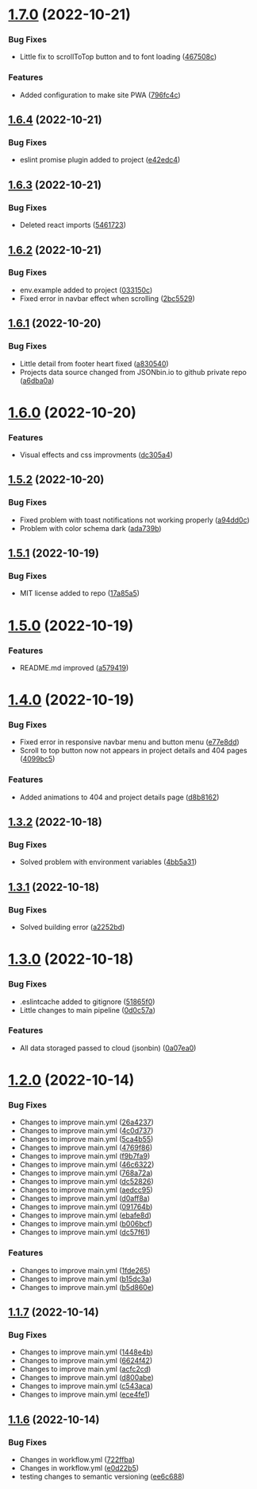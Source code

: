 # [1.7.0](https://github.com/aggutierrez98/aggutierrez-portfolio/compare/v1.6.4...v1.7.0) (2022-10-21)

### Bug Fixes

- Little fix to scrollToTop button and to font loading ([467508c](https://github.com/aggutierrez98/aggutierrez-portfolio/commit/467508c3b974c86bbb17bc0f457a3a6fc51a8139))

### Features

- Added configuration to make site PWA ([796fc4c](https://github.com/aggutierrez98/aggutierrez-portfolio/commit/796fc4c5c8e7ef03dc561ad742c56a49c809cb14))

## [1.6.4](https://github.com/aggutierrez98/aggutierrez-portfolio/compare/v1.6.3...v1.6.4) (2022-10-21)

### Bug Fixes

- eslint promise plugin added to project ([e42edc4](https://github.com/aggutierrez98/aggutierrez-portfolio/commit/e42edc49cda333e6c6937ef6f819206e62030d3e))

## [1.6.3](https://github.com/aggutierrez98/aggutierrez-portfolio/compare/v1.6.2...v1.6.3) (2022-10-21)

### Bug Fixes

- Deleted react imports ([5461723](https://github.com/aggutierrez98/aggutierrez-portfolio/commit/5461723329d8e6418a4e86aac7359ed64869e172))

## [1.6.2](https://github.com/aggutierrez98/aggutierrez-portfolio/compare/v1.6.1...v1.6.2) (2022-10-21)

### Bug Fixes

- env.example added to project ([033150c](https://github.com/aggutierrez98/aggutierrez-portfolio/commit/033150c9e0a32182a3cf2bc080a6935f8360e16b))
- Fixed error in navbar effect when scrolling ([2bc5529](https://github.com/aggutierrez98/aggutierrez-portfolio/commit/2bc552953b76094fc17609240b343e87e8e9713b))

## [1.6.1](https://github.com/aggutierrez98/aggutierrez-portfolio/compare/v1.6.0...v1.6.1) (2022-10-20)

### Bug Fixes

- Little detail from footer heart fixed ([a830540](https://github.com/aggutierrez98/aggutierrez-portfolio/commit/a830540370c52710069fff0a0dd9d86f2ffa8493))
- Projects data source changed from JSONbin.io to github private repo ([a6dba0a](https://github.com/aggutierrez98/aggutierrez-portfolio/commit/a6dba0ab7d69a78ba244484d19308cbd214f599a))

# [1.6.0](https://github.com/aggutierrez98/aggutierrez-portfolio/compare/v1.5.2...v1.6.0) (2022-10-20)

### Features

- Visual effects and css improvments ([dc305a4](https://github.com/aggutierrez98/aggutierrez-portfolio/commit/dc305a48cd6a56a8a79c73c0f711558e06d9424e))

## [1.5.2](https://github.com/aggutierrez98/aggutierrez-portfolio/compare/v1.5.1...v1.5.2) (2022-10-20)

### Bug Fixes

- Fixed problem with toast notifications not working properly ([a94dd0c](https://github.com/aggutierrez98/aggutierrez-portfolio/commit/a94dd0ceb749572f1b03322c29a622dda5f68eca))
- Problem with color schema dark ([ada739b](https://github.com/aggutierrez98/aggutierrez-portfolio/commit/ada739b5721e19aacef129049879fe0bb330b992))

## [1.5.1](https://github.com/aggutierrez98/aggutierrez-portfolio/compare/v1.5.0...v1.5.1) (2022-10-19)

### Bug Fixes

- MIT license added to repo ([17a85a5](https://github.com/aggutierrez98/aggutierrez-portfolio/commit/17a85a5d71ba5eaf53adddaee4dedc3186703edc))

# [1.5.0](https://github.com/aggutierrez98/aggutierrez-portfolio/compare/v1.4.0...v1.5.0) (2022-10-19)

### Features

- README.md improved ([a579419](https://github.com/aggutierrez98/aggutierrez-portfolio/commit/a579419d9d4936dc065d87b8157e205a4a42c406))

# [1.4.0](https://github.com/aggutierrez98/aggutierrez-portfolio/compare/v1.3.2...v1.4.0) (2022-10-19)

### Bug Fixes

- Fixed error in responsive navbar menu and button menu ([e77e8dd](https://github.com/aggutierrez98/aggutierrez-portfolio/commit/e77e8ddc29e911d97d354589ad42284faf7829f7))
- Scroll to top button now not appears in project details and 404 pages ([4099bc5](https://github.com/aggutierrez98/aggutierrez-portfolio/commit/4099bc583ab9bfdb9132a4d02c1a190f99c570a6))

### Features

- Added animations to 404 and project details page ([d8b8162](https://github.com/aggutierrez98/aggutierrez-portfolio/commit/d8b8162e16cb7af26c58fc84a5eef162d42b1858))

## [1.3.2](https://github.com/aggutierrez98/aggutierrez-portfolio/compare/v1.3.1...v1.3.2) (2022-10-18)

### Bug Fixes

- Solved problem with environment variables ([4bb5a31](https://github.com/aggutierrez98/aggutierrez-portfolio/commit/4bb5a31365f2b737353d64d565fc3c6424a734bc))

## [1.3.1](https://github.com/aggutierrez98/aggutierrez-portfolio/compare/v1.3.0...v1.3.1) (2022-10-18)

### Bug Fixes

- Solved building error ([a2252bd](https://github.com/aggutierrez98/aggutierrez-portfolio/commit/a2252bd9c68e55c7e35668e5bfc8d031a03827e6))

# [1.3.0](https://github.com/aggutierrez98/aggutierrez-portfolio/compare/v1.2.0...v1.3.0) (2022-10-18)

### Bug Fixes

- .eslintcache added to gitignore ([51865f0](https://github.com/aggutierrez98/aggutierrez-portfolio/commit/51865f0984f9ed86cca82e855ec1bc9359fc37c4))
- Little changes to main pipeline ([0d0c57a](https://github.com/aggutierrez98/aggutierrez-portfolio/commit/0d0c57a948f0bf4b961e6f41d0e7740ba0fd2a72))

### Features

- All data storaged passed to cloud (jsonbin) ([0a07ea0](https://github.com/aggutierrez98/aggutierrez-portfolio/commit/0a07ea003d787bbe16efa02d7c88cbd34f17e4fc))

# [1.2.0](https://github.com/aggutierrez98/aggutierrez-portfolio/compare/v1.1.7...v1.2.0) (2022-10-14)

### Bug Fixes

- Changes to improve main.yml ([26a4237](https://github.com/aggutierrez98/aggutierrez-portfolio/commit/26a423790626b873af46e5695d6437dddcc82619))
- Changes to improve main.yml ([4c0d737](https://github.com/aggutierrez98/aggutierrez-portfolio/commit/4c0d737d4eae2ae8f25fd04c1d905a749e5a94ad))
- Changes to improve main.yml ([5ca4b55](https://github.com/aggutierrez98/aggutierrez-portfolio/commit/5ca4b55ff79d5200f83cbf8097c925e1c66f01a5))
- Changes to improve main.yml ([4769f86](https://github.com/aggutierrez98/aggutierrez-portfolio/commit/4769f8650380384fb3ffb020cd23e037e5dcaddd))
- Changes to improve main.yml ([f9b7fa9](https://github.com/aggutierrez98/aggutierrez-portfolio/commit/f9b7fa99512fd9d786aa9b32123c0d0dcb79bad2))
- Changes to improve main.yml ([46c6322](https://github.com/aggutierrez98/aggutierrez-portfolio/commit/46c6322c8a44cd8043812b9304f80e8afcba57fd))
- Changes to improve main.yml ([768a72a](https://github.com/aggutierrez98/aggutierrez-portfolio/commit/768a72aae332c2732c4b74bf05f8671ec0cf44db))
- Changes to improve main.yml ([dc52826](https://github.com/aggutierrez98/aggutierrez-portfolio/commit/dc52826bdaa5adf60ab8f019d8cb059318b3f8b0))
- Changes to improve main.yml ([aedcc95](https://github.com/aggutierrez98/aggutierrez-portfolio/commit/aedcc95787e1c35533944546164e8f9f021924f1))
- Changes to improve main.yml ([d0aff8a](https://github.com/aggutierrez98/aggutierrez-portfolio/commit/d0aff8acc24b4ff7c56f0145f3c8151ad164c98e))
- Changes to improve main.yml ([091764b](https://github.com/aggutierrez98/aggutierrez-portfolio/commit/091764b7243b12815aaac3dfc0c357f427de0eed))
- Changes to improve main.yml ([ebafe8d](https://github.com/aggutierrez98/aggutierrez-portfolio/commit/ebafe8d9a3f0ea35a26a3027442cad5393e444c7))
- Changes to improve main.yml ([b006bcf](https://github.com/aggutierrez98/aggutierrez-portfolio/commit/b006bcf7aa92db48bd171ffddcc91eaa63b49caa))
- Changes to improve main.yml ([dc57f61](https://github.com/aggutierrez98/aggutierrez-portfolio/commit/dc57f61d1f1873b42680ce7b4ca6924898e65ae9))

### Features

- Changes to improve main.yml ([1fde265](https://github.com/aggutierrez98/aggutierrez-portfolio/commit/1fde2653200dc6b6c023b51c9beee69521a02e6b))
- Changes to improve main.yml ([b15dc3a](https://github.com/aggutierrez98/aggutierrez-portfolio/commit/b15dc3a9e1bf7e60e6c0fc59e40532bc009a3d33))
- Changes to improve main.yml ([b5d860e](https://github.com/aggutierrez98/aggutierrez-portfolio/commit/b5d860e676da9e0bdaf102efe7dcbd7b82000fe9))

## [1.1.7](https://github.com/aggutierrez98/aggutierrez-portfolio/compare/v1.1.6...v1.1.7) (2022-10-14)

### Bug Fixes

- Changes to improve main.yml ([1448e4b](https://github.com/aggutierrez98/aggutierrez-portfolio/commit/1448e4b1dfed724bc05387e2ab10e50364350fbf))
- Changes to improve main.yml ([6624f42](https://github.com/aggutierrez98/aggutierrez-portfolio/commit/6624f42b11a5889636fe9c5d4c006cd88a19ebf3))
- Changes to improve main.yml ([acfc2cd](https://github.com/aggutierrez98/aggutierrez-portfolio/commit/acfc2cd736d40dca0a158ef4586312477ea4d8f0))
- Changes to improve main.yml ([d800abe](https://github.com/aggutierrez98/aggutierrez-portfolio/commit/d800abe7bd1f70098a07d0a667e98f7db63753bd))
- Changes to improve main.yml ([c543aca](https://github.com/aggutierrez98/aggutierrez-portfolio/commit/c543aca5fbfd83f295cdc89878ffda13e410f5de))
- Changes to improve main.yml ([ece4fe1](https://github.com/aggutierrez98/aggutierrez-portfolio/commit/ece4fe1ff51923fd6459da4a483d18043657aebf))

## [1.1.6](https://github.com/aggutierrez98/aggutierrez-portfolio/compare/v1.1.5...v1.1.6) (2022-10-14)

### Bug Fixes

- Changes in workflow.yml ([722ffba](https://github.com/aggutierrez98/aggutierrez-portfolio/commit/722ffbaa6b4920d8a8c0bac6214b4eaf5a2bef6d))
- Changes in workflow.yml ([e0d22b5](https://github.com/aggutierrez98/aggutierrez-portfolio/commit/e0d22b571f2cacbc2968e9761f5bc9793dc3b331))
- testing changes to semantic versioning ([ee6c688](https://github.com/aggutierrez98/aggutierrez-portfolio/commit/ee6c6885bc5707b5caad31d51374319b88e79b14))
